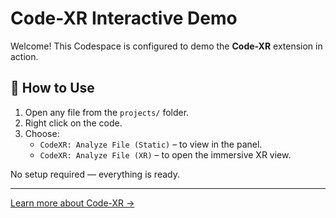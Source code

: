 # Code-XR Interactive Demo

Welcome! This Codespace is configured to demo the **Code-XR** extension in action.

## 🚀 How to Use

1. Open any file from the `projects/` folder.
2. Right click on the code.
3. Choose:
   - `CodeXR: Analyze File (Static)` – to view in the panel.
   - `CodeXR: Analyze File (XR)` – to open the immersive XR view.

No setup required — everything is ready.

---

[Learn more about Code-XR →](https://YOUR_DOMAIN_OR_MARKETPLACE_LINK)
